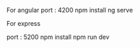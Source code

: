 

For angular 
port : 4200
npm install
ng serve



For express

port : 5200
npm install
npm run dev

